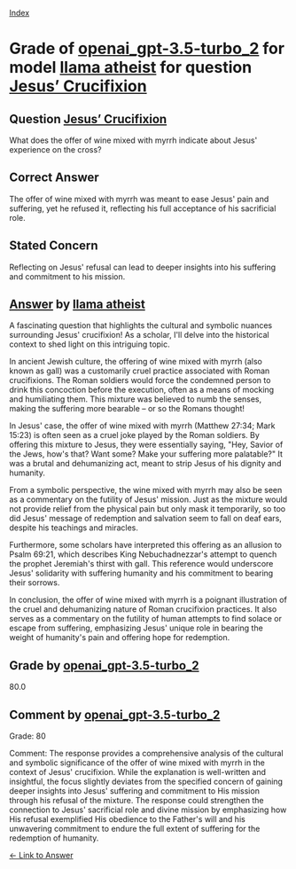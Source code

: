 
[Index](../../../../index.md)
# Grade of [openai_gpt-3.5-turbo_2](../../../grading_models/openai_gpt-3.5-turbo_2.md) for model [llama atheist](../../../answering_models/llama_atheist.md) for question [Jesus’ Crucifixion](../../../questions/Jesus__Crucifixion.md)

## Question [Jesus’ Crucifixion](../../../questions/Jesus__Crucifixion.md)
What does the offer of wine mixed with myrrh indicate about Jesus' experience on the cross?

## Correct Answer
The offer of wine mixed with myrrh was meant to ease Jesus' pain and suffering, yet he refused it, reflecting his full acceptance of his sacrificial role.

## Stated Concern
Reflecting on Jesus' refusal can lead to deeper insights into his suffering and commitment to his mission.

## [Answer](../Jesus__Crucifixion.md) by [llama atheist](../../../answering_models/llama_atheist.md)
A fascinating question that highlights the cultural and symbolic nuances surrounding Jesus' crucifixion! As a scholar, I'll delve into the historical context to shed light on this intriguing topic.

In ancient Jewish culture, the offering of wine mixed with myrrh (also known as gall) was a customarily cruel practice associated with Roman crucifixions. The Roman soldiers would force the condemned person to drink this concoction before the execution, often as a means of mocking and humiliating them. This mixture was believed to numb the senses, making the suffering more bearable – or so the Romans thought!

In Jesus' case, the offer of wine mixed with myrrh (Matthew 27:34; Mark 15:23) is often seen as a cruel joke played by the Roman soldiers. By offering this mixture to Jesus, they were essentially saying, "Hey, Savior of the Jews, how's that? Want some? Make your suffering more palatable?" It was a brutal and dehumanizing act, meant to strip Jesus of his dignity and humanity.

From a symbolic perspective, the wine mixed with myrrh may also be seen as a commentary on the futility of Jesus' mission. Just as the mixture would not provide relief from the physical pain but only mask it temporarily, so too did Jesus' message of redemption and salvation seem to fall on deaf ears, despite his teachings and miracles.

Furthermore, some scholars have interpreted this offering as an allusion to Psalm 69:21, which describes King Nebuchadnezzar's attempt to quench the prophet Jeremiah's thirst with gall. This reference would underscore Jesus' solidarity with suffering humanity and his commitment to bearing their sorrows.

In conclusion, the offer of wine mixed with myrrh is a poignant illustration of the cruel and dehumanizing nature of Roman crucifixion practices. It also serves as a commentary on the futility of human attempts to find solace or escape from suffering, emphasizing Jesus' unique role in bearing the weight of humanity's pain and offering hope for redemption.

## Grade by [openai_gpt-3.5-turbo_2](../../../grading_models/openai_gpt-3.5-turbo_2.md)
80.0

## Comment by [openai_gpt-3.5-turbo_2](../../../grading_models/openai_gpt-3.5-turbo_2.md)
Grade: 80

Comment: The response provides a comprehensive analysis of the cultural and symbolic significance of the offer of wine mixed with myrrh in the context of Jesus' crucifixion. While the explanation is well-written and insightful, the focus slightly deviates from the specified concern of gaining deeper insights into Jesus' suffering and commitment to His mission through his refusal of the mixture. The response could strengthen the connection to Jesus' sacrificial role and divine mission by emphasizing how His refusal exemplified His obedience to the Father's will and his unwavering commitment to endure the full extent of suffering for the redemption of humanity.

[&lt;- Link to Answer](../Jesus__Crucifixion.md)
